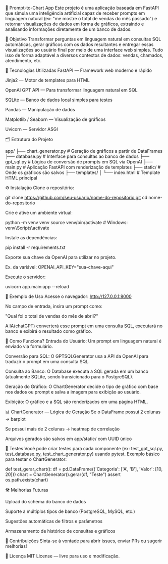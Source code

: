 🤖 Prompt-to-Chart App
Este projeto é uma aplicação baseada em FastAPI que simula uma inteligência artificial capaz de receber prompts em linguagem natural (ex: "me mostre o total de vendas do mês passado") e retornar visualizações de dados em forma de gráficos, extraindo e analisando informações diretamente de um banco de dados.

🚀 Objetivo
Transformar perguntas em linguagem natural em consultas SQL automáticas, gerar gráficos com os dados resultantes e entregar essas visualizações ao usuário final por meio de uma interface web simples. Tudo isso de forma adaptável a diversos contextos de dados: vendas, chamados, atendimento, etc.

🧱 Tecnologias Utilizadas
FastAPI — Framework web moderno e rápido

Jinja2 — Motor de templates para HTML

OpenAI GPT API — Para transformar linguagem natural em SQL

SQLite — Banco de dados local simples para testes

Pandas — Manipulação de dados

Matplotlib / Seaborn — Visualização de gráficos

Uvicorn — Servidor ASGI

🗂️ Estrutura do Projeto

app/
├── chart_generator.py      # Geração de gráficos a partir de DataFrames
├── database.py             # Interface para consultas ao banco de dados
├── gpt_sql.py              # Lógica de conversão de prompts em SQL via OpenAI
├── main.py                 # Aplicação FastAPI com renderização de templates
├── static/                 # Onde os gráficos são salvos
├── templates/
│   └── index.html          # Template HTML principal

⚙️ Instalação
Clone o repositório:

git clone https://github.com/seu-usuario/nome-do-repositorio.git
cd nome-do-repositorio

Crie e ative um ambiente virtual:

python -m venv venv
source venv/bin/activate  # Windows: venv\Scripts\activate

Instale as dependências:

pip install -r requirements.txt

Exporte sua chave da OpenAI para utilizar no projeto.

Ex. da variável:  OPENAI_API_KEY="sua-chave-aqui"  

Execute o servidor:

uvicorn app.main:app --reload

🧪 Exemplo de Uso
Acesse o navegador: http://127.0.0.1:8000

No campo de entrada, insira um prompt como:

"Qual foi o total de vendas do mês de abril?"

A IA(chatGPT) converterá esse prompt em uma consulta SQL, executará no banco e exibirá o resultado como gráfico.

🧠 Como Funciona?
Entrada do Usuário: Um prompt em linguagem natural é enviado via formulário.

Conversão para SQL: O GPTSQLGenerator usa a API da OpenAI para traduzir o prompt em uma consulta SQL.

Consulta ao Banco: O Database executa a SQL gerada em um banco (atualmente SQLite, sendo transicionado para o PostgreSQL).

Geração do Gráfico: O ChartGenerator decide o tipo de gráfico com base nos dados ou prompt e salva a imagem para exibição ao usuário.

Exibição: O gráfico e a SQL são renderizados em uma página HTML.

📊 ChartGenerator — Lógica de Geração
Se o DataFrame possui 2 colunas → barplot

Se possui mais de 2 colunas → heatmap de correlação

Arquivos gerados são salvos em app/static/ com UUID único

🧪 Testes
Você pode criar testes para cada componente (ex: test_gpt_sql.py, test_database.py, test_chart_generator.py) usando pytest. Exemplo básico para testar o ChartGenerator:

def test_gerar_chart():
    df = pd.DataFrame({'Categoria': ['A', 'B'], 'Valor': [10, 20]})
    chart = ChartGenerator().gerar(df, "Teste")
    assert os.path.exists(chart)

🛠️ Melhorias Futuras

Upload do schema do banco de dados

Suporte a múltiplos tipos de banco (PostgreSQL, MySQL, etc.)

Sugestões automáticas de filtros e parâmetros

Armazenamento de histórico de consultas e gráficos

🤝 Contribuições
Sinta-se à vontade para abrir issues, enviar PRs ou sugerir melhorias!

📄 Licença
MIT License — livre para uso e modificação.